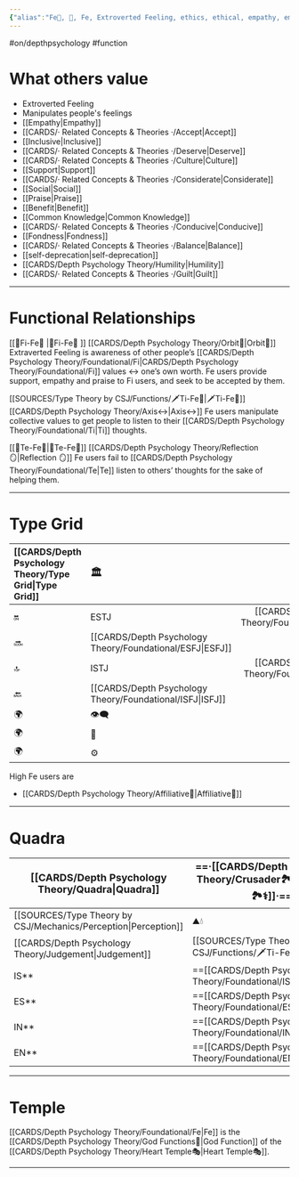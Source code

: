 ```yaml
---
{"alias":"Fe💉, 💉, Fe, Extroverted Feeling, ethics, ethical, empathy, empath, empathetic, Fe 💉 empathize","i1":"[[Fe💉]] I am a Hero🦸‍♂️, the savior of what others value.","i2":"[[Fe💉]] I am a Teen👦, gullible with what others value.","i3":"[[Fe💉]] I am a spoiled Child🥳, tyrannical with what others value.","i4":"[[Fe💉]] I am an Infant😨, afraid of & prideful with what others value.","i5":"[[Fe💉]] I am a Nemesis😟, uncertain and worried of what others value.","i6":"[[Fe💉]] I am a Critic🤔, cynical with what others value.","i7":"[[Fe💉]] I am a Trickster🤡, foolish with what others value.","i8":"[[Fe💉]] I am a Demon😈, I don't care / hate what others value.","m1":" I am a Warrior👨‍🚒, responsible with what others value.","m2":" I am a Parent🤨, skeptical of what others value.","m3":" I am a Child👼, humble with what others value.","m4":" I am a King👑, faithful / brave with what others value.","m5":" I am an  Ally🛡️, certain of what others value.","m6":"“ I am a Sage🧙, wise with what others value.\"","m7":" I am the Master💎, brilliant with what others value.","m8":" I am the Angel😇, filled with love for what others value.","dg-publish":true,"permalink":"/cards/depth-psychology-theory/foundational/fe/","dgPassFrontmatter":true,"created":"2022-12-27T21:20:33.776+01:00","updated":"2023-05-23T16:47:43.488+02:00"}
---
```


#on/depthpsychology #function 

# What others value 
- Extroverted Feeling
- Manipulates people's feelings
- [[Empathy\|Empathy]]
- [[CARDS/· Related Concepts & Theories ·/Accept\|Accept]]
- [[Inclusive\|Inclusive]]
- [[CARDS/· Related Concepts & Theories ·/Deserve\|Deserve]]
- [[CARDS/· Related Concepts & Theories ·/Culture\|Culture]]
- [[Support\|Support]]
- [[CARDS/· Related Concepts & Theories ·/Considerate\|Considerate]] 
- [[Social\|Social]]
- [[Praise\|Praise]]
- [[Benefit\|Benefit]]
- [[Common Knowledge\|Common Knowledge]]
- [[CARDS/· Related Concepts & Theories ·/Conducive\|Conducive]]
- [[Fondness\|Fondness]] 
- [[CARDS/· Related Concepts & Theories ·/Balance\|Balance]] 
- [[self-deprecation\|self-deprecation]] 
- [[CARDS/Depth Psychology Theory/Humility\|Humility]]
- [[CARDS/· Related Concepts & Theories ·/Guilt\|Guilt]]
---
# Functional Relationships 
[[🧭Fi-Fe💉 \|🧭Fi-Fe💉 ]] [[CARDS/Depth Psychology Theory/Orbit🔄\|Orbit🔄]] 
Extraverted Feeling is awareness of other people’s [[CARDS/Depth Psychology Theory/Foundational/Fi\|CARDS/Depth Psychology Theory/Foundational/Fi]] values ↔️ one’s own worth. 
Fe users provide support, empathy and praise to Fi users, and seek to be accepted by them. 

[[SOURCES/Type Theory by CSJ/Functions/🗡️Ti-Fe💉\|🗡️Ti-Fe💉]] [[CARDS/Depth Psychology Theory/Axis↔️\|Axis↔️]] 
Fe users manipulate collective values to get people to listen to their [[CARDS/Depth Psychology Theory/Foundational/Ti\|Ti]] thoughts.  

[[🏹Te-Fe💉\|🏹Te-Fe💉]] [[CARDS/Depth Psychology Theory/Reflection 🪞\|Reflection 🪞]] 
Fe users fail to [[CARDS/Depth Psychology Theory/Foundational/Te\|Te]] listen to others’ thoughts for the sake of helping them. 

---
# Type Grid 
| [[CARDS/Depth Psychology Theory/Type Grid\|Type Grid]]         | <font size="4"> 🏛️</font> | <font size="4"> 🧰</font> | <font size="4"> 🔮</font> | <font size="4"> 🦄</font> | 💬 |💬| 💬 |
|:--------------------- |:------------------------- |:-------------------------:|:------------------------------------------------ |:------------------------- |:--------------------------- |:--------------------------- |:--------------------------- |
| 🔛                    | ESTJ                      |           [[CARDS/Depth Psychology Theory/Foundational/ESTP\|ESTP]]            | ENTJ| [[CARDS/Depth Psychology Theory/Foundational/ENFJ\|ENFJ]]                      | ➡️                          | 👋                          | 🏆                          |
| 🔜                    | [[CARDS/Depth Psychology Theory/Foundational/ESFJ\|ESFJ]]                      |    ESFP |[[CARDS/Depth Psychology Theory/Foundational/ENTP\|ENTP]]| ENFP                      | ↪️                          | 👋                          | 🏃‍♂️                       |
| 🔝    | ISTJ                      |           [[CARDS/Depth Psychology Theory/Foundational/ISTP\|ISTP]]            | INTJ| [[CARDS/Depth Psychology Theory/Foundational/INFJ\|INFJ]]| 🧘‍♂️ | 🏃‍♂️ | 🔙 | 
| 🔙                    | [[CARDS/Depth Psychology Theory/Foundational/ISFJ\|ISFJ]]        |           ISFP            | [[CARDS/Depth Psychology Theory/Foundational/INTP\|INTP]]| INFP                      | ↪️                          | 🧘‍♂️                       | 🏆                          |
|🌍 | 👁️‍🗨️                     |           👁️‍🗨️           | 🧲                                               | 🧲                        |                             |                             |                             |
| 🌍 | 🐜                        |            🦊             | 🦊                                               | 🐜                        |                             |                             |                             |
|🌍| ⚙️                        |            👀             | ⚙️                                               | 👀                        |                             |                             |                             |
High Fe users are 
- [[CARDS/Depth Psychology Theory/Affiliative🐜\|Affiliative🐜]] 
--- 
# Quadra 
| <font size="4"> [[CARDS/Depth Psychology Theory/Quadra\|Quadra]]</font> | <font size="4"> ==·[[CARDS/Depth Psychology Theory/Crusader🏞️⚕️\|Crusader🏞️⚕️]]·==</font>     | <font size="4"> ==·[[CARDS/Depth Psychology Theory/Templar🌠⚕️\|Templar🌠⚕️]]·==</font> | <font size="4"> ·Wayfarer·</font> | <font size="4"> ·Philosopher·</font>     |
| --------------------------------- | ----------------------------------------- | ---------------------------------------- | ----------------------------------------- | -------------------------------------------- |
| [[SOURCES/Type Theory by CSJ/Mechanics/Perception\|Perception]]                    | ⛰️💧                  | 🔥🌪️             |🔥🌪️            |⛰️💧                |
| [[CARDS/Depth Psychology Theory/Judgement\|Judgement]]                     | [[SOURCES/Type Theory by CSJ/Functions/🗡️Ti-Fe💉\|🗡️Ti-Fe💉]]                | [[SOURCES/Type Theory by CSJ/Functions/🗡️Ti-Fe💉\|🗡️Ti-Fe💉]]               | 🧭🏹               |🧭🏹                    |
| IS**                              | ==[[CARDS/Depth Psychology Theory/Foundational/ISFJ\|ISFJ]]==                              | ==[[CARDS/Depth Psychology Theory/Foundational/ISTP\|ISTP]]==                             | ISFP                                      | ISTJ                                     |
| ES**                              | ==[[CARDS/Depth Psychology Theory/Foundational/ESFJ\|ESFJ]]==                              | ==[[CARDS/Depth Psychology Theory/Foundational/ESTP\|ESTP]]==                             | ESFP                                      | ESTJ                                    |
| IN**                              | ==[[CARDS/Depth Psychology Theory/Foundational/INTP\|INTP]]==                              | ==[[CARDS/Depth Psychology Theory/Foundational/INFJ\|INFJ]]==                             | INTJ                                      | INFP                                    |
| EN**                              | ==[[CARDS/Depth Psychology Theory/Foundational/ENTP\|ENTP]]==                              | ==[[CARDS/Depth Psychology Theory/Foundational/ENFJ\|ENFJ]]==                             | ENTJ                                      | ENFP                                     |

---
# Temple
[[CARDS/Depth Psychology Theory/Foundational/Fe\|Fe]] is the [[CARDS/Depth Psychology Theory/God Functions🙏\|God Function]] of the [[CARDS/Depth Psychology Theory/Heart Temple🎭\|Heart Temple🎭]]. 

---